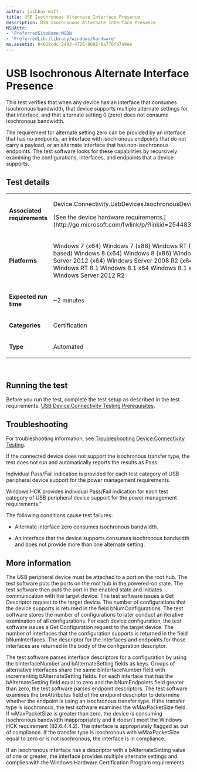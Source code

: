 ```yaml
---
author: joshbax-msft
title: USB Isochronous Alternate Interface Presence
description: USB Isochronous Alternate Interface Presence
MSHAttr:
- 'PreferredSiteName:MSDN'
- 'PreferredLib:/library/windows/hardware'
ms.assetid: 94629cdc-2493-4726-8686-8a776fb7a9ee
---
```


# USB Isochronous Alternate Interface Presence


This test verifies that when any device has an interface that consumes isochronous bandwidth, that device supports multiple alternate settings for that interface, and that alternate setting 0 (zero) does not consume isochronous bandwidth.

The requirement for alternate setting zero can be provided by an interface that has no endpoints, an interface with isochronous endpoints that do not carry a payload, or an alternate interface that has non-isochronous endpoints. The test software looks for these capabilities by recursively examining the configurations, interfaces, and endpoints that a device supports.

## Test details


<table>
<colgroup>
<col width="50%" />
<col width="50%" />
</colgroup>
<tbody>
<tr class="odd">
<td><p><strong>Associated requirements</strong></p></td>
<td><p>Device.Connectivity.UsbDevices.IsochronousDeviceAndDriver</p>
<p>[See the device hardware requirements.](http://go.microsoft.com/fwlink/p/?linkid=254483)</p></td>
</tr>
<tr class="even">
<td><p><strong>Platforms</strong></p></td>
<td><p>Windows 7 (x64) Windows 7 (x86) Windows RT (ARM-based) Windows 8 (x64) Windows 8 (x86) Windows Server 2012 (x64) Windows Server 2008 R2 (x64) Windows RT 8.1 Windows 8.1 x64 Windows 8.1 x86 Windows Server 2012 R2</p></td>
</tr>
<tr class="odd">
<td><p><strong>Expected run time</strong></p></td>
<td><p>~2 minutes</p></td>
</tr>
<tr class="even">
<td><p><strong>Categories</strong></p></td>
<td><p>Certification</p></td>
</tr>
<tr class="odd">
<td><p><strong>Type</strong></p></td>
<td><p>Automated</p></td>
</tr>
</tbody>
</table>

 

## Running the test


Before you run the test, complete the test setup as described in the test requirements: [USB Device.Connectivity Testing Prerequisites](usb-deviceconnectivity-testing-prerequisites.md).

## Troubleshooting


For troubleshooting information, see [Troubleshooting Device.Connectivity Testing](troubleshooting-deviceconnectivity-testing.md).

If the connected device does not support the isochronous transfer type, the test does not run and automatically reports the results as Pass.

Individual Pass/Fail indication is provided for each test category of USB peripheral device support for the power management requirements.

Windows HCK provides individual Pass/Fail indication for each test category of USB peripheral device support for the power management requirements."

The following conditions cause test failures:

-   Alternate interface zero consumes isochronous bandwidth.

-   An interface that the device supports consumes isochronous bandwidth and does not provide more than one alternate setting.

## More information


The USB peripheral device must be attached to a port on the root hub. The test software puts the ports on the root hub in the powered-on state. The test software then puts the port in the enabled state and initiates communication with the target device. The test software issues a Get Descriptor request to the target device. The number of configurations that the device supports is returned in the field bNumConfigurations. The test software stores the number of configurations to later conduct an iterative examination of all configurations. For each device configuration, the test software issues a Get Configuration request to the target device. The number of interfaces that the configuration supports is returned in the field bNumInterfaces. The descriptor for the interfaces and endpoints for those interfaces are returned in the body of the configuration descriptor.

The test software parses interface descriptors for a configuration by using the bInterfaceNumber and bAlternateSetting fields as keys. Groups of alternative interfaces share the same bInterfaceNumber field with incrementing bAlternateSetting fields. For each interface that has the bAlternateSetting field equal to zero and the bNumEndpoints field greater than zero, the test software parses endpoint descriptors. The test software examines the bmAttributes field of the endpoint descriptor to determine whether the endpoint is using an isochronous transfer type. If the transfer type is isochronous, the test software examines the wMaxPacketSize field. If wMaxPacketSize is greater than zero, the device is consuming isochronous bandwidth inappropriately and it doesn't meet the Windows HCK requirement (B2.6.4.4.2). The interface is appropriately flagged as out of compliance. If the transfer type is isochronous with wMaxPacketSize equal to zero or is not isochronous, the interface is in compliance.

If an isochronous interface has a descriptor with a bAlternateSetting value of one or greater, the interface provides multiple alternate settings and complies with the Windows Hardware Certification Program requirements.

 

 






